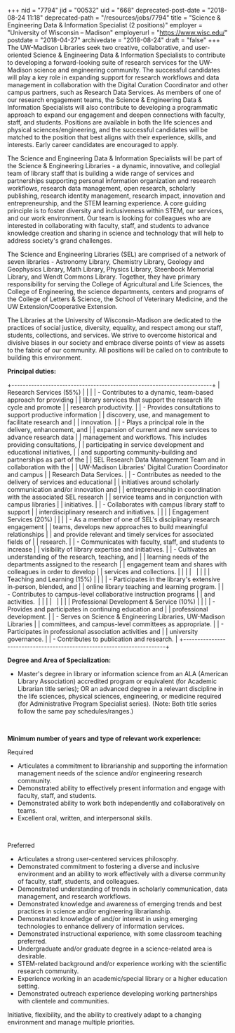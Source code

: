 +++
nid = "7794"
jid = "00532"
uid = "668"
deprecated-post-date = "2018-08-24 11:18"
deprecated-path = "/resources/jobs/7794"
title = "Science & Engineering Data & Information Specialist  (2 positions)"
employer = "University of Wisconsin – Madison"
employerurl = "https://www.wisc.edu/"
postdate = "2018-04-27"
archivedate = "2018-08-24"
draft = "false"
+++
The UW-Madison Libraries seek two creative, collaborative, and
user-oriented Science & Engineering Data & Information Specialists to
contribute to developing a forward-looking suite of research services
for the UW-Madison science and engineering community. The successful
candidates will play a key role in expanding support for research
workflows and data management in collaboration with the Digital Curation
Coordinator and other campus partners, such as Research Data Services.
As members of one of our research engagement teams, the Science &
Engineering Data & Information Specialists will also contribute to
developing a programmatic approach to expand our engagement and deepen
connections with faculty, staff, and students. Positions are available
in both the life sciences and physical sciences/engineering, and the
successful candidates will be matched to the position that best aligns
with their experience, skills, and interests. Early career candidates
are encouraged to apply.

The Science and Engineering Data & Information Specialists will be part
of the Science & Engineering Libraries - a dynamic, innovative, and
collegial team of library staff that is building a wide range of
services and partnerships supporting personal information organization
and research workflows, research data management, open research,
scholarly publishing, research identity management, research impact,
innovation and entrepreneurship, and the STEM learning experience. A
core guiding principle is to foster diversity and inclusiveness within
STEM, our services, and our work environment. Our team is looking for
colleagues who are interested in collaborating with faculty, staff, and
students to advance knowledge creation and sharing in science and
technology that will help to address society's grand challenges.

The Science and Engineering Libraries (SEL) are comprised of a network
of seven libraries - Astronomy Library, Chemistry Library, Geology and
Geophysics Library, Math Library, Physics Library, Steenbock Memorial
Library, and Wendt Commons Library. Together, they have primary
responsibility for serving the College of Agricultural and Life
Sciences, the College of Engineering, the science departments, centers
and programs of the College of Letters & Science, the School of
Veterinary Medicine, and the UW Extension/Cooperative Extension.

The Libraries at the University of Wisconsin-Madison are dedicated to
the practices of social justice, diversity, equality, and respect among
our staff, students, collections, and services. We strive to overcome
historical and divisive biases in our society and embrace diverse points
of view as assets to the fabric of our community. All positions will be
called on to contribute to building this environment. 

**Principal duties:**

+-----------------------------------------------------------------------+
| Research Services (55%)                                               |
|                                                                       |
| -   Contributes to a dynamic, team-based approach for providing       |
|     library services that support the research life cycle and promote |
|     research productivity.                                            |
| -   Provides consultations to support productive information          |
|     discovery, use, and management to facilitate research and         |
|     innovation.                                                       |
| -   Plays a principal role in the delivery, enhancement, and          |
|     expansion of current and new services to advance research data    |
|     management and workflows. This includes providing consultations,  |
|     participating in service development and educational initiatives, |
|     and supporting community-building and partnerships as part of the |
|     SEL Research Data Management Team and in collaboration with the   |
|     UW-Madison Libraries' Digital Curation Coordinator and campus    |
|     Research Data Services.                                           |
| -   Contributes as needed to the delivery of services and educational |
|     initiatives around scholarly communication and/or innovation and  |
|     entrepreneurship in coordination with the associated SEL research |
|     service teams and in conjunction with campus libraries            |
|     initiatives.                                                      |
| -   Collaborates with campus library staff to support                 |
|     interdisciplinary research and initiatives.                       |
|                                                                       |
| Engagement Services (20%)                                             |
|                                                                       |
| -   As a member of one of SEL's disciplinary research engagement     |
|     teams, develops new approaches to build meaningful relationships  |
|     and provide relevant and timely services for associated fields of |
|     research.                                                         |
| -   Communicates with faculty, staff, and students to increase        |
|     visibility of library expertise and initiatives.                  |
| -   Cultivates an understanding of the research, teaching, and        |
|     learning needs of the departments assigned to the research        |
|     engagement team and shares with colleagues in order to develop    |
|     services and collections.                                         |
|                                                                       |
|                                                                       |
|                                                                       |
| Teaching and Learning (15%)                                           |
|                                                                       |
| -   Participates in the library's extensive in-person, blended, and  |
|     online library teaching and learning program.                     |
| -   Contributes to campus-level collaborative instruction programs    |
|     and activities.                                                   |
|                                                                       |
|                                                                       |
|                                                                       |
| Professional Development & Service (10%)                              |
|                                                                       |
| -   Provides and participates in continuing education and             |
|     professional development.                                         |
| -   Serves on Science & Engineering Libraries, UW-Madison Libraries   |
|     committees, and campus-level committees as appropriate.           |
| -   Participates in professional association activities and           |
|     university governance.                                            |
| -   Contributes to publication and research.                          |
+-----------------------------------------------------------------------+
  
**Degree and Area of Specialization:**

-   Master's degree in library or information science from an ALA
    (American Library Association) accredited program or equivalent (for
    Academic Librarian title series); OR an advanced degree in a
    relevant discipline in the life sciences, physical sciences,
    engineering, or medicine required (for Administrative Program
    Specialist series). (Note: Both title series follow the same pay
    schedules/ranges.)

 

**Minimum number of years and type of relevant work experience:**

Required

-   Articulates a commitment to librarianship and supporting the
    information management needs of the science and/or engineering
    research community.
-   Demonstrated ability to effectively present information and engage
    with faculty, staff, and students.
-   Demonstrated ability to work both independently and collaboratively
    on teams.
-   Excellent oral, written, and interpersonal skills. 

 

Preferred

-   Articulates a strong user-centered services philosophy. 
-   Demonstrated commitment to fostering a diverse and inclusive
    environment and an ability to work effectively with a diverse
    community of faculty, staff, students, and colleagues. 
-   Demonstrated understanding of trends in scholarly communication,
    data management, and research workflows.
-   Demonstrated knowledge and awareness of emerging trends and best
    practices in science and/or engineering librarianship.
-   Demonstrated knowledge of and/or interest in using emerging
    technologies to enhance delivery of information services.
-   Demonstrated instructional experience, with some classroom teaching
    preferred.
-   Undergraduate and/or graduate degree in a science-related area is
    desirable. 
-   STEM-related background and/or experience working with the
    scientific research community.
-   Experience working in an academic/special library or a higher
    education setting.
-   Demonstrated outreach experience developing working partnerships
    with clientele and communities.

Initiative, flexibility, and the ability to creatively adapt to a
changing environment and manage multiple priorities.
